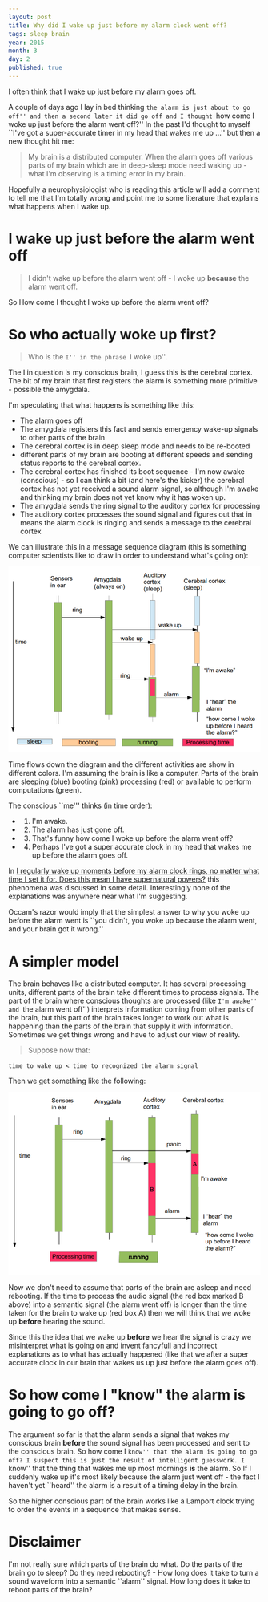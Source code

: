 ```yaml
---
layout: post
title: Why did I wake up just before my alarm clock went off?
tags: sleep brain
year: 2015
month: 3
day: 2
published: true
---
```


I often think that I wake up just before my alarm goes off.

A couple of days ago I lay in bed thinking ``the
alarm is just about to go off'' and then a second later it did go off and I
thought ``how come I woke up just before the alarm went off?''
In the past I'd thought to myself ``I've got a super-accurate
timer in my head that wakes me up ...'' but then a new thought hit me:

> My brain is a distributed computer. When the alarm goes off
various parts of my brain which are in deep-sleep mode need waking
up - what I'm observing is a timing error in my brain.

Hopefully a neurophysiologist who is reading this article will add a
comment to tell me that I'm totally wrong and point me to some
literature that explains what happens when I wake up.

# I wake up just before the alarm went off


> I didn't wake up before the alarm went off - I woke up **because**
the alarm went off.

So How come I thought I woke up before the alarm went off?

# So who actually woke up first?

> Who is the ``I'' in the phrase ``I woke up''.

The I in question is my conscious brain, I guess this is the
cerebral cortex.  The bit of my brain that first registers the
alarm is something more primitive - possible the amygdala.

I'm speculating that what happens is something like this:



- The alarm goes off
- The amygdala registers this fact and sends emergency wake-up signals to other parts of the brain
- The cerebral cortex is in deep sleep mode and needs to be re-booted
- different parts of my brain are booting at different speeds and sending status reports to the cerebral cortex.
- The  cerebral cortex has finished its boot sequence - I'm now awake (conscious) - so I can think a bit (and here's the kicker) the cerebral cortex has not  yet received a sound alarm signal, so although I'm awake and thinking my brain does not yet know why it has woken up.
- The amygdala sends the ring signal to the auditory cortex for processing
- The auditory cortex processes the sound signal and figures out that in means the alarm clock is ringing and sends a message to the cerebral cortex
 
We can illustrate this in a message sequence diagram (this is
something computer scientists like to draw in order to understand
what's going on):

<img src='/images/wake1.png'/>

Time flows down the diagram and the different activities are show in different colors.
I'm assuming the brain is like a computer. Parts of the brain are sleeping (blue) booting 
(pink) processing (red) or available to perform computations (green).

The conscious ``me''' thinks (in time order):

- 1) I'm awake.
- 2) The alarm has just gone off.
- 3) That's funny how come I woke up before the alarm went off?
- 4) Perhaps I've got a super accurate clock in my head that wakes me up before the alarm goes off.

In [I regularly wake up moments before my alarm clock rings, no matter
what time I set it for. Does this mean I have supernatural
powers?](http://www.theguardian.com/notesandqueries/query/0,5753,-22281,00.html)
this phenomena was discussed in some detail. Interestingly none of the
explanations was anywhere near what I'm suggesting.
  
Occam's razor would imply that the simplest answer to why you woke up
before the alarm went is ``you didn't, you woke up because the alarm
went, and your brain got it wrong.''

# A simpler model

The brain behaves like a distributed computer. It has several
processing units, different parts of the brain take different times to
process signals. The part of the brain where conscious thoughts are
processed (like ``I'm awake'' and ``the alarm went off'') interprets
information coming from other parts of the brain, but this part of the
brain takes longer to work out what is happening than the parts of the
brain that supply it with information.  Sometimes we get things wrong
and have to adjust our view of reality.

>Suppose now that:

    time to wake up < time to recognized the alarm signal

Then we get something like the following:

<img src='/images/wake2.png'/>

Now we don't need to assume that parts of the brain are asleep and
need rebooting.  If the time to process the audio signal (the red box
marked B above) into a semantic signal (the alarm went off) is longer
than the time taken for the brain to wake up (red box A) then we will
think that we woke up __before__ hearing the sound.

Since this the idea that we wake up __before__ we hear the signal is
crazy we misinterpret what is going on and invent fancyfull and
incorrect explanations as to what has actually happened (like that we
after a super accurate clock in our brain that wakes us up just before
the alarm goes off).

# So how come I "know" the alarm is going to go off?

The argument so far is that the alarm sends a signal that wakes my
conscious brain __before__ the sound signal has been processed and sent
to the conscious brain. So how come I ``know'' that the alarm is going
to go off? I suspect this is just the result of intelligent
guesswork. I ``know'' that the thing that wakes me up most mornings
**is** the alarm. So If I suddenly wake up it's most likely because
the alarm just went off - the fact I haven't yet ``heard'' the alarm is
a result of a timing delay in the brain.

So the higher conscious part of the brain works like a Lamport clock
trying to order the events in a sequence that makes sense.

# Disclaimer

I'm not really sure which parts of the brain do what. Do the parts of
the brain go to sleep?  Do they need rebooting? - How long does it
take to turn a sound waveform into a semantic ``alarm'' signal. How
long does it take to reboot parts of the brain?




